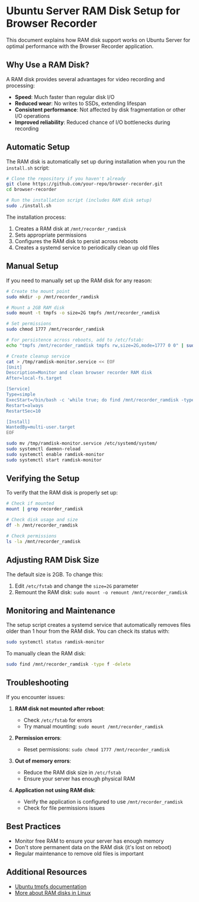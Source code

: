 # Ubuntu Server RAM Disk Setup for Browser Recorder

This document explains how RAM disk support works on Ubuntu Server for optimal performance with the Browser Recorder application.

## Why Use a RAM Disk?

A RAM disk provides several advantages for video recording and processing:

- **Speed**: Much faster than regular disk I/O
- **Reduced wear**: No writes to SSDs, extending lifespan
- **Consistent performance**: Not affected by disk fragmentation or other I/O operations
- **Improved reliability**: Reduced chance of I/O bottlenecks during recording

## Automatic Setup

The RAM disk is automatically set up during installation when you run the `install.sh` script:

```bash
# Clone the repository if you haven't already
git clone https://github.com/your-repo/browser-recorder.git
cd browser-recorder

# Run the installation script (includes RAM disk setup)
sudo ./install.sh
```

The installation process:
1. Creates a RAM disk at `/mnt/recorder_ramdisk`
2. Sets appropriate permissions
3. Configures the RAM disk to persist across reboots
4. Creates a systemd service to periodically clean up old files

## Manual Setup

If you need to manually set up the RAM disk for any reason:

```bash
# Create the mount point
sudo mkdir -p /mnt/recorder_ramdisk

# Mount a 2GB RAM disk
sudo mount -t tmpfs -o size=2G tmpfs /mnt/recorder_ramdisk

# Set permissions
sudo chmod 1777 /mnt/recorder_ramdisk

# For persistence across reboots, add to /etc/fstab:
echo "tmpfs /mnt/recorder_ramdisk tmpfs rw,size=2G,mode=1777 0 0" | sudo tee -a /etc/fstab

# Create cleanup service
cat > /tmp/ramdisk-monitor.service << EOF
[Unit]
Description=Monitor and clean browser recorder RAM disk
After=local-fs.target

[Service]
Type=simple
ExecStart=/bin/bash -c 'while true; do find /mnt/recorder_ramdisk -type f -mmin +60 -delete; sleep 3600; done'
Restart=always
RestartSec=10

[Install]
WantedBy=multi-user.target
EOF

sudo mv /tmp/ramdisk-monitor.service /etc/systemd/system/
sudo systemctl daemon-reload
sudo systemctl enable ramdisk-monitor
sudo systemctl start ramdisk-monitor
```

## Verifying the Setup

To verify that the RAM disk is properly set up:

```bash
# Check if mounted
mount | grep recorder_ramdisk

# Check disk usage and size
df -h /mnt/recorder_ramdisk

# Check permissions
ls -la /mnt/recorder_ramdisk
```

## Adjusting RAM Disk Size

The default size is 2GB. To change this:

1. Edit `/etc/fstab` and change the `size=2G` parameter
2. Remount the RAM disk: `sudo mount -o remount /mnt/recorder_ramdisk`

## Monitoring and Maintenance

The setup script creates a systemd service that automatically removes files older than 1 hour from the RAM disk. You can check its status with:

```bash
sudo systemctl status ramdisk-monitor
```

To manually clean the RAM disk:

```bash
sudo find /mnt/recorder_ramdisk -type f -delete
```

## Troubleshooting

If you encounter issues:

1. **RAM disk not mounted after reboot**: 
   - Check `/etc/fstab` for errors
   - Try manual mounting: `sudo mount /mnt/recorder_ramdisk`

2. **Permission errors**:
   - Reset permissions: `sudo chmod 1777 /mnt/recorder_ramdisk`

3. **Out of memory errors**:
   - Reduce the RAM disk size in `/etc/fstab`
   - Ensure your server has enough physical RAM

4. **Application not using RAM disk**:
   - Verify the application is configured to use `/mnt/recorder_ramdisk`
   - Check for file permissions issues

## Best Practices

- Monitor free RAM to ensure your server has enough memory
- Don't store permanent data on the RAM disk (it's lost on reboot)
- Regular maintenance to remove old files is important

## Additional Resources

- [Ubuntu tmpfs documentation](https://help.ubuntu.com/community/Tmpfs)
- [More about RAM disks in Linux](https://www.linuxbabe.com/command-line/create-ramdisk-ubuntu) 